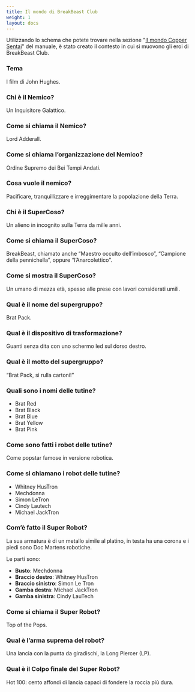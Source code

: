 ```yaml
---
title: Il mondo di BreakBeast Club
weight: 1
layout: docs
---
```

Utilizzando lo schema che potete trovare nella sezione "<a href="/manuale/world-building">Il mondo Copper Sentai</a>" del manuale, è stato creato il contesto in cui si muovono gli eroi di BreakBeast Club.

### Tema

I film di John Hughes.

### Chi è il Nemico?

Un Inquisitore Galattico.

### Come si chiama il Nemico?

Lord Adderall.

### Come si chiama l’organizzazione del Nemico?

Ordine Supremo dei Bei Tempi Andati.

### Cosa vuole il nemico?

Pacificare, tranquillizzare e irreggimentare la popolazione della Terra.

### Chi è il SuperCoso?

Un alieno in incognito sulla Terra da mille anni.

### Come si chiama il SuperCoso?

BreakBeast, chiamato anche “Maestro occulto dell’imbosco”, “Campione della pennichella”, oppure “l’Anarcolettico”.

### Come si mostra il SuperCoso?

Un umano di mezza età, spesso alle prese con lavori considerati umili.

### Qual è il nome del supergruppo?

Brat Pack.

### Qual è il dispositivo di trasformazione?

Guanti senza dita con uno schermo led sul dorso destro.

### Qual è il motto del supergruppo?

“Brat Pack, si rulla cartoni!”

### Quali sono i nomi delle tutine?

*   Brat Red
*   Brat Black
*   Brat Blue
*   Brat Yellow
*   Brat Pink

### Come sono fatti i robot delle tutine?

Come popstar famose in versione robotica.

### Come si chiamano i robot delle tutine?

*   Whitney HusTron
*   Mechdonna
*   Simon LeTron
*   Cindy Lautech
*   Michael JackTron

### Com’è fatto il Super Robot?

La sua armatura è di un metallo simile al platino, in testa ha una corona e i piedi sono Doc Martens robotiche.

Le parti sono:

*   <b>Busto</b>: Mechdonna
*   <b>Braccio destro</b>: Whitney HusTron
*   <b>Braccio sinistro</b>: Simon Le Tron
*   <b>Gamba destra</b>: Michael JackTron
*   <b>Gamba sinistra</b>: Cindy LauTech

### Come si chiama il Super Robot?

Top of the Pops.

### Qual è l’arma suprema del robot?

Una lancia con la punta da giradischi, la Long Piercer (LP).

### Qual è il Colpo finale del Super Robot?

Hot 100: cento affondi di lancia capaci di fondere la roccia più dura.
